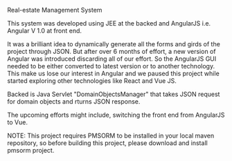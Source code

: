 Real-estate Management System 

This system was developed using JEE at the backed and AngularJS i.e. Angular V 1.0 at front end. 

It was a brilliant idea to dynamically generate all the forms and girds of the project through JSON. 
But after over 6 months of effort, a new version of Angular was introduced discarding all of our effort.
So the AngularJS GUI needed to be either converted to latest version or to another technology. 
This make us lose our interest in Angular and we paused this project while started exploring other technologies like React and Vue JS. 

Backed is Java Servlet "DomainObjectsManager" that takes JSON request for domain objects and rturns JSON response.

The upcoming efforts might include, switching the front end from AngularJS to Vue. 

NOTE: This project requires PMSORM to be installed in your local maven repository, so before building this project, please download and install pmsorm project.

